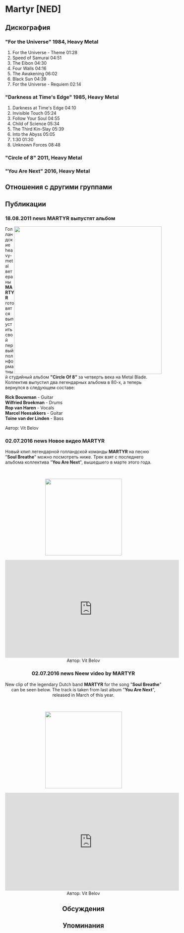 # Martyr [NED]



## Дискография

### "For the Universe" 1984, Heavy Metal

1. For the Universe - Theme  01:28   
2. Speed of Samurai  04:51    
3. The Eibon  04:30   
4. Four Walls  04:16   
5. The Awakening  06:02    
6. Black Sun  04:39  
7. For the Universe - Requiem  02:14 

### "Darkness at Time's Edge" 1985, Heavy Metal

1. Darkness at Time's Edge  04:10   
2. Invisible Touch  05:24   
3. Follow Your Soul  04:55   
4. Child of Science  05:34  
5. The Third Kin-Slay  05:39  
6. Into the Abyss  05:05   
7. 1:30  01:30  
8. Unknown Forces  08:48 

### "Circle of 8" 2011, Heavy Metal



### "You Are Next" 2016, Heavy Metal




## Отношения с другими группами


## Публикации

### 18.08.2011 news MARTYR выпустят альбом

<P><IMG height=475 alt="" hspace=0 src="/images/news_rus/2011.08/20644.jpg" width=475 align=right border=0>Голландские heavy-metal ветераны<STRONG> MARTYR</STRONG> готовятся выпустить свой первый полнформатный студийный альбом <STRONG>"Circle Of 8" </STRONG>за четверть века на Metal Blade. Коллектив выпустил два легендарных альбома в 80-х, а теперь вернулся в следующем составе:</P>
<P><STRONG>Rick Bouwman</STRONG> - Guitar<BR><B>Wilfried Broekman</B> - Drums<BR><B>Rop van Haren</B> - Vocals<BR><B>Marcel Heesakkers</B> - Guitar<BR><B>Toine van der Linden</B> - Bass</P>
Автор: Vit Belov

### 02.07.2016 news Новое видео MARTYR

<p>Новый клип легендарной голландской команды <strong>MARTYR</strong> на песню "<strong>Soul Breathe</strong>" можно посмотреть ниже. Трек взят с последнего альбома коллектива "<strong>You Are Next</strong>", вышедшего в марте этого года.</p><p>&nbsp;<center><img width="247" height="247" src="/images/news_rus/2016.07/29519.jpg" border="0"></p><p><center><iframe width="560" height="315" src="https://www.youtube.com/embed/SwSAppXmCTA" frameborder="0" allowfullscreen></iframe>
Автор: Vit Belov

### 02.07.2016 news Neew video by MARTYR

New clip of the legendary Dutch band <strong>MARTYR</strong> for the song "<strong>Soul Breathe</strong>" can be seen below. The track is taken from last album "<strong>You Are Next</strong>", released in March of this year.<p>&nbsp;<center><img width="247" height="247" src="/images/news_rus/2016.07/29519.jpg" border="0"><p></p><p><center><iframe width="560" height="315" src="https://www.youtube.com/embed/SwSAppXmCTA" frameborder="0" allowfullscreen=""></iframe></center></center>
Автор: Vit Belov


## Обсуждения


## Упоминания

